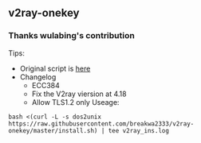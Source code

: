 ## v2ray-onekey
### Thanks wulabing's contribution
Tips:
* Original script is [here](https://github.com/wulabing/V2Ray_ws-tls_bash_onekey)
* Changelog
  * ECC384
  * Fix the V2ray viersion at 4.18
  * Allow TLS1.2 only
Useage:
```
bash <(curl -L -s dos2unix https://raw.githubusercontent.com/breakwa2333/v2ray-onekey/master/install.sh) | tee v2ray_ins.log
```

